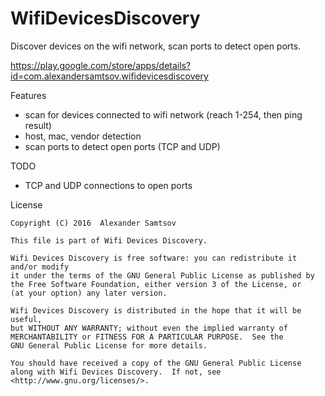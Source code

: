 # WifiDevicesDiscovery

Discover devices on the wifi network, scan ports to detect open ports.

https://play.google.com/store/apps/details?id=com.alexandersamtsov.wifidevicesdiscovery

Features

 - scan for devices connected to wifi network (reach 1-254, then ping result)
 - host, mac, vendor detection
 - scan ports to detect open ports (TCP and UDP)

TODO
 - TCP and UDP connections to open ports

License

    Copyright (C) 2016  Alexander Samtsov

    This file is part of Wifi Devices Discovery.

    Wifi Devices Discovery is free software: you can redistribute it and/or modify
    it under the terms of the GNU General Public License as published by
    the Free Software Foundation, either version 3 of the License, or
    (at your option) any later version.

    Wifi Devices Discovery is distributed in the hope that it will be useful,
    but WITHOUT ANY WARRANTY; without even the implied warranty of
    MERCHANTABILITY or FITNESS FOR A PARTICULAR PURPOSE.  See the
    GNU General Public License for more details.

    You should have received a copy of the GNU General Public License
    along with Wifi Devices Discovery.  If not, see <http://www.gnu.org/licenses/>.
